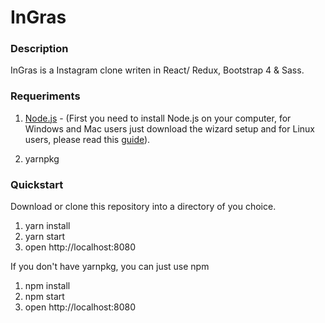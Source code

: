 InGras
================

### Description
InGras is a Instagram clone writen in React/ Redux, Bootstrap 4 & Sass.


### Requeriments

1. [Node.js](https://nodejs.org/en/download/) - (First you need to install Node.js on your computer, for Windows and Mac users just download the wizard setup and for Linux users, please read this [guide](https://www.digitalocean.com/community/tutorials/how-to-install-node-js-on-an-ubuntu-14-04-server)).

2. yarnpkg

### Quickstart
Download or clone this repository into a directory of you choice.

1. yarn install
2. yarn start
3. open http://localhost:8080


If you don't have yarnpkg, you can just use npm

1. npm install
2. npm start
3. open http://localhost:8080

